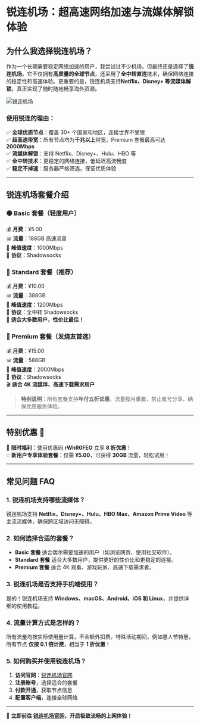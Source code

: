 # **锐连机场：超高速网络加速与流媒体解锁体验**

## **为什么我选择锐连机场？**

作为一个长期需要稳定网络加速的用户，我尝试过不少机场，但最终还是选择了**锐连机场**。它不仅拥有**高质量的全球节点**，还采用了**全中转直连**技术，确保网络连接的稳定性和高速体验。更重要的是，锐连机场支持**Netflix、Disney+ 等流媒体解锁**，真正实现了随时随地畅享海外资源。

![锐连机场](/1742955027.png)

### **使用锐连的理由：**
✅ **全球优质节点**：覆盖 30+ 个国家和地区，连接世界不受限  
✅ **超高速带宽**：所有节点均为**千兆以上**带宽，Premium 套餐最高可达 **2000Mbps**  
✅ **流媒体解锁**：支持 Netflix、Disney+、Hulu、HBO 等  
✅ **全中转技术**：更稳定的网络连接，低延迟高流畅度  
✅ **稳定不掉速**：服务器严格筛选，保证优质体验  

---

## **锐连机场套餐介绍**

### 🟢 **Basic 套餐**（轻度用户）
💰 **月费**：¥5.00  
📊 **流量**：188GB 高速流量  
🚀 **峰值速度**：1000Mbps  
🔗 **协议**：Shadowsocks  

### 🔵 **Standard 套餐（推荐）**
💰 **月费**：¥10.00  
📊 **流量**：388GB  
🚀 **峰值速度**：1200Mbps  
🔗 **协议**：全中转 Shadowsocks  
🎯 **适合大多数用户，性价比最佳！**  

### 🔴 **Premium 套餐（发烧友首选）**
💰 **月费**：¥15.00  
📊 **流量**：588GB  
🚀 **峰值速度**：2000Mbps  
🔗 **协议**：Shadowsocks  
🎬 **适合 4K 流媒体、高速下载需求用户**  

> **特别说明**：所有套餐支持**年付五折优惠**，流量按月重置，禁止账号分享，确保优质服务体验。

---

## **特别优惠** 🎉

📢 **限时福利**：使用优惠码 **rWhR0FEO** 立享 **8 折优惠**！  
💡 **新用户专享体验套餐**：仅需 **¥5.00**，可获得 **30GB** 流量，轻松试用！  

---

## **常见问题 FAQ**

### 1. **锐连机场支持哪些流媒体？**
锐连机场支持 **Netflix、Disney+、Hulu、HBO Max、Amazon Prime Video** 等主流流媒体，确保跨区域访问无障碍。

### 2. **如何选择合适的套餐？**
- **Basic 套餐** 适合偶尔需要加速的用户（如浏览网页、使用社交软件）。
- **Standard 套餐** 适合大多数用户，提供更好的性价比和更稳定的连接。
- **Premium 套餐** 适合 4K 观看、游戏玩家、高速下载需求者。

### 3. **锐连机场是否支持手机端使用？**
是的！锐连机场支持 **Windows、macOS、Android、iOS 和 Linux**，并提供详细的使用教程。

### 4. **流量计算方式是怎样的？**
所有流量均按实际使用量计算，不会额外扣费。特殊活动期间，例如愚人节特惠，所有节点 **仅按 0.1 倍计费**，相当于 **1 折优惠**！

### 5. **如何购买并使用锐连机场？**
1. **访问官网**：[锐连机场官网](https://jump.p6p.net/302)
2. **注册账号**，选择适合的套餐
3. **付款开通**，获取节点信息
4. **配置客户端**，连接全球网络

---

🚀 **立即前往 [锐连机场官网](https://jump.p6p.net/302)，开启极致流畅的上网体验！**
